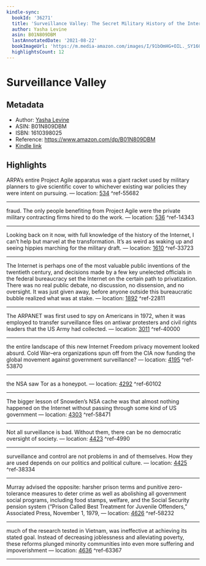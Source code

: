 ```yaml
---
kindle-sync:
  bookId: '36271'
  title: 'Surveillance Valley: The Secret Military History of the Internet'
  author: Yasha Levine
  asin: B01N809DBM
  lastAnnotatedDate: '2021-08-22'
  bookImageUrl: 'https://m.media-amazon.com/images/I/91bOmHG+OIL._SY160.jpg'
  highlightsCount: 12
---
```

# Surveillance Valley
## Metadata
* Author: [Yasha Levine](https://www.amazon.com/Yasha-Levine/e/B008WY4RSM/ref=dp_byline_cont_ebooks_1)
* ASIN: B01N809DBM
* ISBN: 1610398025
* Reference: https://www.amazon.com/dp/B01N809DBM
* [Kindle link](kindle://book?action=open&asin=B01N809DBM)

## Highlights
ARPA’s entire Project Agile apparatus was a giant racket used by military planners to give scientific cover to whichever existing war policies they were intent on pursuing. — location: [534](kindle://book?action=open&asin=B01N809DBM&location=534) ^ref-55682

---
fraud. The only people benefiting from Project Agile were the private military contracting firms hired to do the work. — location: [536](kindle://book?action=open&asin=B01N809DBM&location=536) ^ref-14343

---
Looking back on it now, with full knowledge of the history of the Internet, I can’t help but marvel at the transformation. It’s as weird as waking up and seeing hippies marching for the military draft. — location: [1610](kindle://book?action=open&asin=B01N809DBM&location=1610) ^ref-33723

---
The Internet is perhaps one of the most valuable public inventions of the twentieth century, and decisions made by a few key unelected officials in the federal bureaucracy set the Internet on the certain path to privatization. There was no real public debate, no discussion, no dissension, and no oversight. It was just given away, before anyone outside this bureaucratic bubble realized what was at stake. — location: [1892](kindle://book?action=open&asin=B01N809DBM&location=1892) ^ref-22811

---
The ARPANET was first used to spy on Americans in 1972, when it was employed to transfer surveillance files on antiwar protesters and civil rights leaders that the US Army had collected. — location: [3011](kindle://book?action=open&asin=B01N809DBM&location=3011) ^ref-40000

---
the entire landscape of this new Internet Freedom privacy movement looked absurd. Cold War–era organizations spun off from the CIA now funding the global movement against government surveillance? — location: [4195](kindle://book?action=open&asin=B01N809DBM&location=4195) ^ref-53870

---
the NSA saw Tor as a honeypot. — location: [4292](kindle://book?action=open&asin=B01N809DBM&location=4292) ^ref-60102

---
The bigger lesson of Snowden’s NSA cache was that almost nothing happened on the Internet without passing through some kind of US government — location: [4303](kindle://book?action=open&asin=B01N809DBM&location=4303) ^ref-58471

---
Not all surveillance is bad. Without them, there can be no democratic oversight of society. — location: [4423](kindle://book?action=open&asin=B01N809DBM&location=4423) ^ref-4990

---
surveillance and control are not problems in and of themselves. How they are used depends on our politics and political culture. — location: [4425](kindle://book?action=open&asin=B01N809DBM&location=4425) ^ref-38334

---
Murray advised the opposite: harsher prison terms and punitive zero-tolerance measures to deter crime as well as abolishing all government social programs, including food stamps, welfare, and the Social Security pension system (“Prison Called Best Treatment for Juvenile Offenders,” Associated Press, November 1, 1979, — location: [4626](kindle://book?action=open&asin=B01N809DBM&location=4626) ^ref-58232

---
much of the research tested in Vietnam, was ineffective at achieving its stated goal. Instead of decreasing joblessness and alleviating poverty, these reforms plunged minority communities into even more suffering and impoverishment — location: [4636](kindle://book?action=open&asin=B01N809DBM&location=4636) ^ref-63367

---
